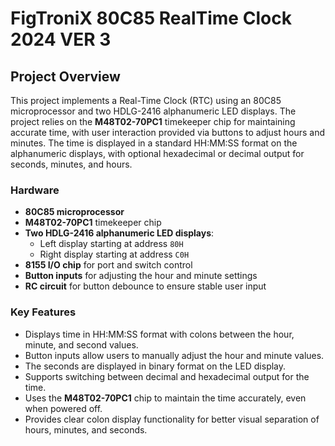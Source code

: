 
# FigTroniX 80C85 RealTime Clock 2024 VER 3

## Project Overview

This project implements a Real-Time Clock (RTC) using an 80C85 microprocessor and two HDLG-2416 alphanumeric LED displays. The project relies on the **M48T02-70PC1** timekeeper chip for maintaining accurate time, with user interaction provided via buttons to adjust hours and minutes. The time is displayed in a standard HH:MM:SS format on the alphanumeric displays, with optional hexadecimal or decimal output for seconds, minutes, and hours.

### Hardware

- **80C85 microprocessor**
- **M48T02-70PC1** timekeeper chip
- **Two HDLG-2416 alphanumeric LED displays**:
  - Left display starting at address `80H`
  - Right display starting at address `C0H`
- **8155 I/O chip** for port and switch control
- **Button inputs** for adjusting the hour and minute settings
- **RC circuit** for button debounce to ensure stable user input

### Key Features

- Displays time in HH:MM:SS format with colons between the hour, minute, and second values.
- Button inputs allow users to manually adjust the hour and minute values.
- The seconds are displayed in binary format on the LED display.
- Supports switching between decimal and hexadecimal output for the time.
- Uses the **M48T02-70PC1** chip to maintain the time accurately, even when powered off.
- Provides clear colon display functionality for better visual separation of hours, minutes, and seconds.
